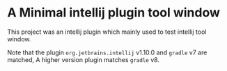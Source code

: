# A Minimal intellij plugin tool window

This project was an intellij plugin which mainly used to test intellij tool window. 

Note that the plugin `org.jetbrains.intellij` v1.10.0 and `gradle` v7 are matched, 
A higher version plugin matches `gradle` v8.